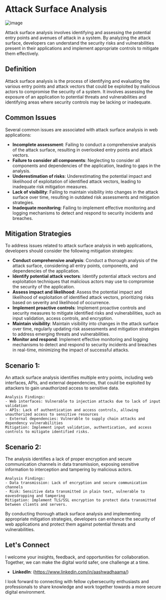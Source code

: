 # Attack Surface Analysis

![image](https://github.com/vsang181/OWASP-Interview-Preperation/assets/28651683/8625ff55-ee9f-4d7e-9e95-589c8350ba5d)

Attack surface analysis involves identifying and assessing the potential entry points and avenues of attack in a system. By analyzing the attack surface, developers can understand the security risks and vulnerabilities present in their applications and implement appropriate controls to mitigate them effectively.

## Definition

Attack surface analysis is the process of identifying and evaluating the various entry points and attack vectors that could be exploited by malicious actors to compromise the security of a system. It involves assessing the exposure of an application to potential threats and vulnerabilities and identifying areas where security controls may be lacking or inadequate.

## Common Issues

Several common issues are associated with attack surface analysis in web applications:

- **Incomplete assessment**: Failing to conduct a comprehensive analysis of the attack surface, resulting in overlooked entry points and attack vectors.
- **Failure to consider all components**: Neglecting to consider all components and dependencies of the application, leading to gaps in the analysis.
- **Underestimation of risks**: Underestimating the potential impact and likelihood of exploitation of identified attack vectors, leading to inadequate risk mitigation measures.
- **Lack of visibility**: Failing to maintain visibility into changes in the attack surface over time, resulting in outdated risk assessments and mitigation strategies.
- **Inadequate monitoring**: Failing to implement effective monitoring and logging mechanisms to detect and respond to security incidents and breaches.

## Mitigation Strategies

To address issues related to attack surface analysis in web applications, developers should consider the following mitigation strategies:

- **Conduct comprehensive analysis**: Conduct a thorough analysis of the attack surface, considering all entry points, components, and dependencies of the application.
- **Identify potential attack vectors**: Identify potential attack vectors and exploitation techniques that malicious actors may use to compromise the security of the application.
- **Assess impact and likelihood**: Assess the potential impact and likelihood of exploitation of identified attack vectors, prioritizing risks based on severity and likelihood of occurrence.
- **Implement proactive controls**: Implement proactive controls and security measures to mitigate identified risks and vulnerabilities, such as input validation, access controls, and encryption.
- **Maintain visibility**: Maintain visibility into changes in the attack surface over time, regularly updating risk assessments and mitigation strategies to address emerging threats and vulnerabilities.
- **Monitor and respond**: Implement effective monitoring and logging mechanisms to detect and respond to security incidents and breaches in real-time, minimizing the impact of successful attacks.

## Scenario 1:

An attack surface analysis identifies multiple entry points, including web interfaces, APIs, and external dependencies, that could be exploited by attackers to gain unauthorized access to sensitive data.

```
Analysis Findings:
- Web interfaces: Vulnerable to injection attacks due to lack of input validation
- APIs: Lack of authentication and access controls, allowing unauthorized access to sensitive resources
- External dependencies: Vulnerable to supply chain attacks and dependency vulnerabilities
Mitigation: Implement input validation, authentication, and access controls to mitigate identified risks.
```

## Scenario 2:

The analysis identifies a lack of proper encryption and secure communication channels in data transmission, exposing sensitive information to interception and tampering by malicious actors.

```
Analysis Findings:
- Data transmission: Lack of encryption and secure communication channels
- Risk: Sensitive data transmitted in plain text, vulnerable to eavesdropping and tampering
Mitigation: Implement TLS/SSL encryption to protect data transmitted between clients and servers.
```

By conducting thorough attack surface analysis and implementing appropriate mitigation strategies, developers can enhance the security of web applications and protect them against potential threats and vulnerabilities.

## Let's Connect

I welcome your insights, feedback, and opportunities for collaboration. Together, we can make the digital world safer, one challenge at a time.

- **LinkedIn**: (https://www.linkedin.com/in/aashwadhaama/)

I look forward to connecting with fellow cybersecurity enthusiasts and professionals to share knowledge and work together towards a more secure digital environment.
